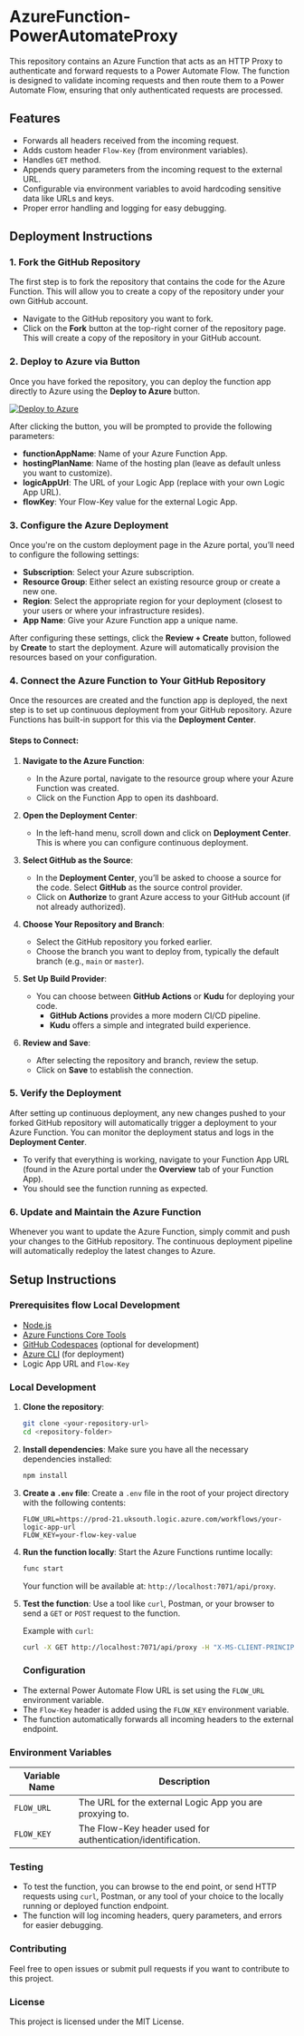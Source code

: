 # AzureFunction-PowerAutomateProxy
This repository contains an Azure Function that acts as an HTTP Proxy to authenticate and forward requests to a Power Automate Flow. The function is designed to validate incoming requests and then route them to a Power Automate Flow, ensuring that only authenticated requests are processed.

## Features

- Forwards all headers received from the incoming request.
- Adds custom header `Flow-Key` (from environment variables).
- Handles `GET` method.
- Appends query parameters from the incoming request to the external URL.
- Configurable via environment variables to avoid hardcoding sensitive data like URLs and keys.
- Proper error handling and logging for easy debugging.


## Deployment Instructions

### 1. Fork the GitHub Repository
The first step is to fork the repository that contains the code for the Azure Function. This will allow you to create a copy of the repository under your own GitHub account.

- Navigate to the GitHub repository you want to fork.
- Click on the **Fork** button at the top-right corner of the repository page. This will create a copy of the repository in your GitHub account.

### 2. Deploy to Azure via Button
Once you have forked the repository, you can deploy the function app directly to Azure using the **Deploy to Azure** button.

[![Deploy to Azure](https://aka.ms/deploytoazurebutton)](https://portal.azure.com/#create/Microsoft.Template/uri/https%3A%2F%2Fraw.githubusercontent.com%2Fitweedie%2FAzureFunction-Proxy%2Fmain%2Fazuredeploy.json)

After clicking the button, you will be prompted to provide the following parameters:

- **functionAppName**: Name of your Azure Function App.
- **hostingPlanName**: Name of the hosting plan (leave as default unless you want to customize).
- **logicAppUrl**: The URL of your Logic App (replace with your own Logic App URL).
- **flowKey**: Your Flow-Key value for the external Logic App.

### 3. Configure the Azure Deployment
Once you're on the custom deployment page in the Azure portal, you’ll need to configure the following settings:

- **Subscription**: Select your Azure subscription.
- **Resource Group**: Either select an existing resource group or create a new one.
- **Region**: Select the appropriate region for your deployment (closest to your users or where your infrastructure resides).
- **App Name**: Give your Azure Function app a unique name.

After configuring these settings, click the **Review + Create** button, followed by **Create** to start the deployment. Azure will automatically provision the resources based on your configuration.

### 4. Connect the Azure Function to Your GitHub Repository
Once the resources are created and the function app is deployed, the next step is to set up continuous deployment from your GitHub repository. Azure Functions has built-in support for this via the **Deployment Center**.

#### Steps to Connect:

1. **Navigate to the Azure Function**:
   - In the Azure portal, navigate to the resource group where your Azure Function was created.
   - Click on the Function App to open its dashboard.

2. **Open the Deployment Center**:
   - In the left-hand menu, scroll down and click on **Deployment Center**. This is where you can configure continuous deployment.

3. **Select GitHub as the Source**:
   - In the **Deployment Center**, you’ll be asked to choose a source for the code. Select **GitHub** as the source control provider.
   - Click on **Authorize** to grant Azure access to your GitHub account (if not already authorized).

4. **Choose Your Repository and Branch**:
   - Select the GitHub repository you forked earlier.
   - Choose the branch you want to deploy from, typically the default branch (e.g., `main` or `master`).

5. **Set Up Build Provider**:
   - You can choose between **GitHub Actions** or **Kudu** for deploying your code. 
     - **GitHub Actions** provides a more modern CI/CD pipeline.
     - **Kudu** offers a simple and integrated build experience.

6. **Review and Save**:
   - After selecting the repository and branch, review the setup.
   - Click on **Save** to establish the connection.

### 5. Verify the Deployment
After setting up continuous deployment, any new changes pushed to your forked GitHub repository will automatically trigger a deployment to your Azure Function. You can monitor the deployment status and logs in the **Deployment Center**.

- To verify that everything is working, navigate to your Function App URL (found in the Azure portal under the **Overview** tab of your Function App).
- You should see the function running as expected.

### 6. Update and Maintain the Azure Function
Whenever you want to update the Azure Function, simply commit and push your changes to the GitHub repository. The continuous deployment pipeline will automatically redeploy the latest changes to Azure.



## Setup Instructions

### Prerequisites flow Local Development

- [Node.js](https://nodejs.org/en/download/)
- [Azure Functions Core Tools](https://docs.microsoft.com/en-us/azure/azure-functions/functions-run-local)
- [GitHub Codespaces](https://docs.github.com/en/codespaces/getting-started/quickstart) (optional for development)
- [Azure CLI](https://docs.microsoft.com/en-us/cli/azure/install-azure-cli) (for deployment)
- Logic App URL and `Flow-Key`

### Local Development

1. **Clone the repository**:
    ```bash
    git clone <your-repository-url>
    cd <repository-folder>
    ```

2. **Install dependencies**:
    Make sure you have all the necessary dependencies installed:
    ```bash
    npm install
    ```

3. **Create a `.env` file**:
    Create a `.env` file in the root of your project directory with the following contents:

    ```env
    FLOW_URL=https://prod-21.uksouth.logic.azure.com/workflows/your-logic-app-url
    FLOW_KEY=your-flow-key-value
    ```

4. **Run the function locally**:
    Start the Azure Functions runtime locally:
    ```bash
    func start
    ```

    Your function will be available at: `http://localhost:7071/api/proxy`.

5. **Test the function**:
    Use a tool like `curl`, Postman, or your browser to send a `GET` or `POST` request to the function.

    Example with `curl`:
    ```bash
    curl -X GET http://localhost:7071/api/proxy -H "X-MS-CLIENT-PRINCIPAL-ID: custom-id"
    ```

    ### Configuration

- The external Power Automate Flow URL is set using the `FLOW_URL` environment variable.
- The `Flow-Key` header is added using the `FLOW_KEY` environment variable.
- The function automatically forwards all incoming headers to the external endpoint.

### Environment Variables

| Variable Name    | Description                                              |
| ---------------- | -------------------------------------------------------- |
| `FLOW_URL`  | The URL for the external Logic App you are proxying to.   |
| `FLOW_KEY`       | The Flow-Key header used for authentication/identification. |

### Testing

- To test the function, you can browse to the end point, or send HTTP requests using `curl`, Postman, or any tool of your choice to the locally running or deployed function endpoint.
- The function will log incoming headers, query parameters, and errors for easier debugging.

### Contributing

Feel free to open issues or submit pull requests if you want to contribute to this project.

### License

This project is licensed under the MIT License.
